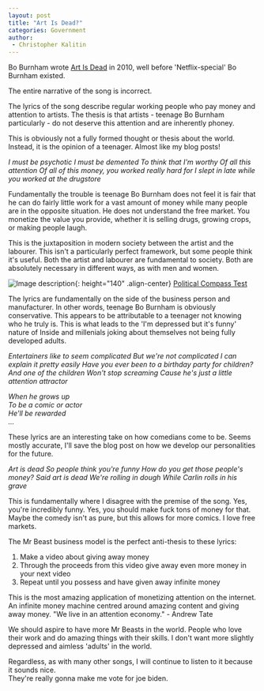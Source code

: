 ```yaml
---
layout: post
title: "Art Is Dead?"
categories: Government
author:
 - Christopher Kalitin
---
```

<head>
    <meta property="og:image" content="{{site.url}}/assets/images/covers/art-is-dead.jpg">
</head>

Bo Burnham wrote <a href="https://www.youtube.com/watch?v=z8WunrI7yh0&list=RDsASBhmBb59I&index=15">Art Is Dead</a> in 2010, well before 'Netflix-special' Bo Burnham existed.

The entire narrative of the song is incorrect.

The lyrics of the song describe regular working people who pay money and attention to artists. The thesis is that artists - teenage Bo Burnham particularly - do not deserve this attention and are inherently phoney.

This is obviously not a fully formed thought or thesis about the world. Instead, it is the opinion of a teenager. Almost like my blog posts!

<i>
I must be psychotic  
I must be demented  
To think that I'm worthy  
Of all this attention  
Of all of this money, you worked really hard for  
I slept in late while you worked at the drugstore
</i>

Fundamentally the trouble is teenage Bo Burnham does not feel it is fair that he can do fairly little work for a vast amount of money while many people are in the opposite situation. He does not understand the free market. You monetize the value you provide, whether it is selling drugs, growing crops, or making people laugh.

This is the juxtaposition in modern society between the artist and the labourer. This isn't a particularly perfect framework, but some people think it's useful. Both the artist and labourer are fundamental to society. Both are absolutely necessary in different ways, as with men and women.

![Image description]({{site.url}}/assets/images/2023-10-21/image1.png){: height="140" .align-center}
<a href="https://www.politicalcompass.org/test/en">Political Compass Test</a>

The lyrics are fundamentally on the side of the business person and manufacturer. In other words, teenage Bo Burnham is obviously conservative. This appears to be attributable to a teenager not knowing who he truly is. This is what leads to the 'I'm depressed but it's funny' nature of Inside and millenials joking about themselves not being fully developed adults.

<i>
Entertainers like to seem complicated  
But we're not complicated  
I can explain it pretty easily  
Have you ever been to a birthday party for children?  
And one of the children  
Won't stop screaming  
Cause he's just a little attention attractor

When he grows up  
To be a comic or actor  
He'll be rewarded  
...
</i>

These lyrics are an interesting take on how comedians come to be. Seems mostly accurate, I'll save the blog post on how we develop our personalities for the future.

<i>
Art is dead
So people think you're funny
How do you get those people's money?
Said art is dead
We're rolling in dough
While Carlin rolls in his grave
</i>

This is fundamentally where I disagree with the premise of the song. Yes, you're incredibly funny. Yes, you should make fuck tons of money for that. Maybe the comedy isn't as pure, but this allows for more comics. I love free markets.

The Mr Beast business model is the perfect anti-thesis to these lyrics:
1. Make a video about giving away money
2. Through the proceeds from this video give away even more money in your next video
3. Repeat until you possess and have given away infinite money

This is the most amazing application of monetizing attention on the internet. An infinite money machine centred around amazing content and giving away money. "We live in an attention economy." - Andrew Tate

We should aspire to have more Mr Beasts in the world. People who love their work and do amazing things with their skills. I don't want more slightly depressed and aimless 'adults' in the world.

Regardless, as with many other songs, I will continue to listen to it because it sounds nice.  
They're really gonna make me vote for joe biden.
